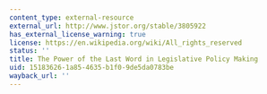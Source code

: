```yaml
---
content_type: external-resource
external_url: http://www.jstor.org/stable/3805922
has_external_license_warning: true
license: https://en.wikipedia.org/wiki/All_rights_reserved
status: ''
title: The Power of the Last Word in Legislative Policy Making
uid: 15183626-1a85-4635-b1f0-9de5da0783be
wayback_url: ''
---
```

